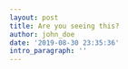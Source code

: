 ```yaml
---
layout: post
title: Are you seeing this?
author: john_doe
date: '2019-08-30 23:35:36'
intro_paragraph: ''
---
```


